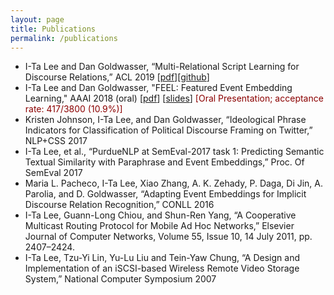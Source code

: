```yaml
---
layout: page
title: Publications
permalink: /publications
---
```



- I-Ta Lee and Dan Goldwasser, “Multi-Relational Script Learning for Discourse Relations,” ACL 2019 [[pdf]()][[github](https://github.com/doug919/multi_relational_script_learning)]
- I-Ta Lee and Dan Goldwasser, "FEEL: Featured Event Embedding Learning," AAAI 2018 (oral) [[pdf](/download/aaai-18-camera.pdf)] [[slides](/download/aaai18_feel_final.pdf)] <span style="color:darkred">[Oral Presentation; acceptance rate: 417/3800 (10.9%)]</span>
- Kristen Johnson, I-Ta Lee, and Dan Goldwasser, “Ideological Phrase Indicators for Classification of Political Discourse Framing on Twitter,” NLP+CSS 2017
- I-Ta Lee, et al., “PurdueNLP at SemEval-2017 task 1: Predicting Semantic Textual Similarity with Paraphrase and Event Embeddings,” Proc. Of SemEval 2017
- Maria L. Pacheco, I-Ta Lee, Xiao Zhang, A. K. Zehady, P. Daga, Di Jin, A. Parolia, and D. Goldwasser, “Adapting Event Embeddings for Implicit Discourse Relation Recognition,” CONLL 2016
- I-Ta Lee, Guann-Long Chiou, and Shun-Ren Yang, “A Cooperative Multicast Routing Protocol for Mobile Ad Hoc Networks,” Elsevier Journal of Computer Networks, Volume 55, Issue 10, 14 July 2011, pp. 2407–2424.
- I-Ta Lee, Tzu-Yi Lin, Yu-Lu Liu and Tein-Yaw Chung, “A Design and Implementation of an iSCSI-based Wireless Remote Video Storage System,” National Computer Symposium 2007
